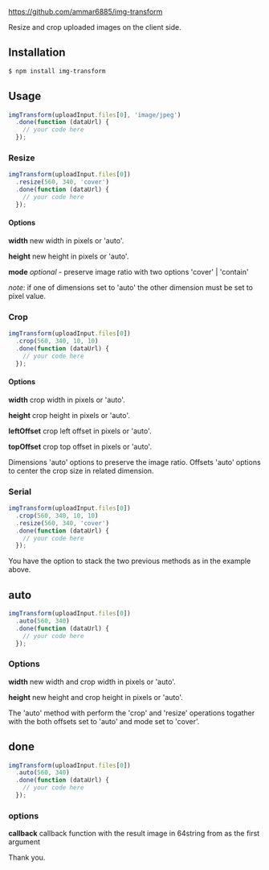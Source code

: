 https://github.com/ammar6885/img-transform

Resize and crop uploaded images on the client side.

## Installation

```bash
$ npm install img-transform
```

## Usage

```js
imgTransform(uploadInput.files[0], 'image/jpeg')
  .done(function (dataUrl) {
    // your code here
  });
```

### Resize

```js
imgTransform(uploadInput.files[0])
  .resize(560, 340, 'cover')
  .done(function (dataUrl) {
    // your code here
  });
```

#### Options

  **width** new width in pixels or 'auto'.

  **height** new height in pixels or 'auto'.

  **mode** _optional_ - preserve image ratio with two options 'cover' | 'contain'

  _note_: if one of dimensions set to 'auto' the other dimension must be set to pixel value.

### Crop

```js
imgTransform(uploadInput.files[0])
  .crop(560, 340, 10, 10)
  .done(function (dataUrl) {
    // your code here
  });
```

#### Options
  **width** crop width in pixels or 'auto'.

  **height** crop height in pixels or 'auto'.

  **leftOffset** crop left offset in pixels or 'auto'.

  **topOffset** crop top offset in pixels or 'auto'.

  Dimensions 'auto' options to preserve the image ratio.
  Offsets 'auto' options to center the crop size in related dimension.

### Serial
```js
imgTransform(uploadInput.files[0])
  .crop(560, 340, 10, 10)
  .resize(560, 340, 'cover')
  .done(function (dataUrl) {
    // your code here
  });
```

You have the option to stack the two previous methods as in the example above.

## auto
```js
imgTransform(uploadInput.files[0])
  .auto(560, 340)
  .done(function (dataUrl) {
    // your code here
  });
```

### Options

  **width** new width and crop width in pixels or 'auto'.
  
  **height** new height and crop height in pixels or 'auto'.

The 'auto' method with perform the 'crop' and 'resize' operations togather with the both offsets set to 'auto' and mode set to 'cover'.

## done
```js
imgTransform(uploadInput.files[0])
  .auto(560, 340)
  .done(function (dataUrl) {
    // your code here
  });
```

### options

  **callback** callback function with the result image in 64string from as the first argument





Thank you.